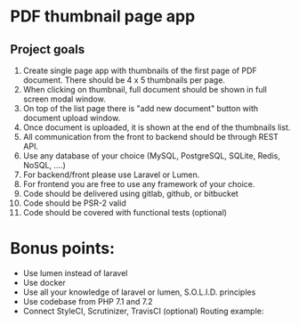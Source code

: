 # PDF thumbnail page app
## Project goals
1. Create single page app with thumbnails of the first page of PDF document. There should be 4 x 5 thumbnails per page.
2. When clicking on thumbnail, full document should be shown in full screen modal window.
3. On top of the list page there is "add new document" button with document upload window.
4. Once document is uploaded, it is shown at the end of the thumbnails list.
5. All communication from the front to backend should be through REST API.
6. Use any database of your choice (MySQL, PostgreSQL, SQLite, Redis, NoSQL, ....)
7. For backend/front please use Laravel or Lumen.
8. For frontend you are free to use any framework of your choice.
9. Code should be delivered using gitlab, github, or bitbucket
10. Code should be PSR-2 valid
11. Code should be covered with functional tests (optional)

# Bonus points:
* Use lumen instead of laravel
* Use docker
* Use all your knowledge of laravel or lumen, S.O.L.I.D. principles
* Use codebase from PHP 7.1 and 7.2
* Connect StyleCI, Scrutinizer, TravisCI (optional)
Routing example:
 
